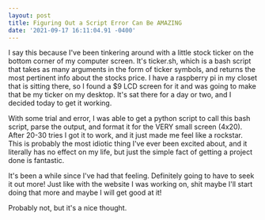 ```yaml
--- 
layout: post 
title: Figuring Out a Script Error Can Be AMAZING 
date: '2021-09-17 16:11:04.91 -0400' 
--- 
```

I say this because I've been tinkering around with a little stock ticker on the bottom corner of my computer 
screen. It's ticker.sh, which is a bash script that takes as many arguments in the form of ticker symbols, and 
returns the most pertinent info about the stocks price. I have a raspberry pi in my closet that is sitting 
there, so I found a $9 LCD screen for it and was going to make that be my ticker on my desktop. It's sat there 
for a day or two, and I decided today to get it working. 

With some trial and error, I was able to get a python script to call this bash script, parse the output, and 
format it for the VERY small screen (4x20). After 20-30 tries I got it to work, and it just made me feel like a 
rockstar. This is probably the most idiotic thing I've ever been excited about, and it literally has no effect 
on my life, but just the simple fact of getting a project done is fantastic. 

It's been a while since I've had that feeling. Definitely going to have to seek it out more! Just like with the 
website I was working on, shit maybe I'll start doing that more and maybe I will get good at it! 

Probably not, but it's a nice thought. 
